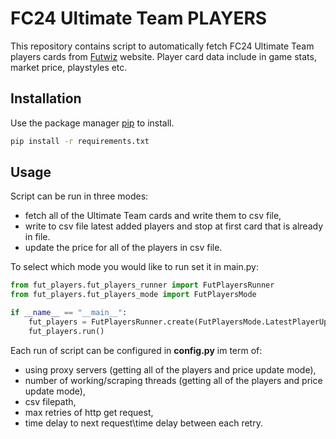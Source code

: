 # FC24 Ultimate Team PLAYERS

This repository contains script to automatically fetch FC24 Ultimate Team players cards from [Futwiz](https://www.futwiz.com/en/fc24/) website.
Player card data include in game stats, market price, playstyles etc. 


## Installation

Use the package manager [pip](https://pip.pypa.io/en/stable/) to install.

```bash
pip install -r requirements.txt
```

## Usage
Script can be run in three modes:
* fetch all of the Ultimate Team cards and write them to csv file,
* write to csv file latest added players and stop at first card that is already in file.
* update the price for all of the players in csv file.

To select which mode you would like to run set it in main.py:

```python
from fut_players.fut_players_runner import FutPlayersRunner
from fut_players.fut_players_mode import FutPlayersMode

if __name__ == "__main__":
    fut_players = FutPlayersRunner.create(FutPlayersMode.LatestPlayerUpdate)
    fut_players.run()

```
Each run of script can be configured in **config.py** im term of:
* using proxy servers (getting all of the players and price update mode),
* number of working/scraping threads (getting all of the players and price update mode),
* csv filepath,
* max retries of http get request,
* time delay to next request\time delay between each retry.
